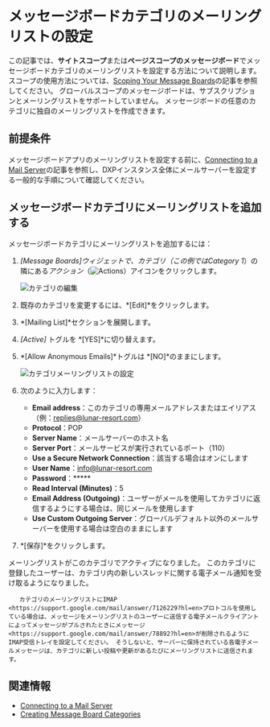 # メッセージボードカテゴリのメーリングリストの設定

この記事では、**サイトスコープ**または**ページスコープのメッセージボード**でメッセージボードカテゴリのメーリングリストを設定する方法について説明します。 スコープの使用方法については、[Scoping Your Message Boards](./scoping-your-message-boards.md)の記事を参照してください。 グローバルスコープのメッセージボードは、サブスクリプションとメーリングリストをサポートしていません。 メッセージボードの任意のカテゴリに独自のメーリングリストを作成できます。

## 前提条件

メッセージボードアプリのメーリングリストを設定する前に、[Connecting to a Mail Server](../../../installation-and-upgrades/setting-up-liferay-dxp/configuring-mail/connecting-to-a-mail-server.md)の記事を参照し、DXPインスタンス全体にメールサーバーを設定する一般的な手順について確認してください。

## メッセージボードカテゴリにメーリングリストを追加する

メッセージボードカテゴリにメーリングリストを追加するには：

1.  *[Message Boards]*ウィジェットで、カテゴリ（この例では*Category 1*）の隣にある*アクション*（![Actions](../../../images/icon-actions.png)）アイコンをクリックします。

    ![カテゴリの編集](./configuring-a-message-boards-category-mailing-list/images/02.png)

2.  既存のカテゴリを変更するには、*[Edit]*をクリックします。

3.  *[Mailing List]*セクションを展開します。

4.  *[Active]* トグルを *[YES]*に切り替えます。

5.  *[Allow Anonymous Emails]*トグルは *[NO]*のままにします。

    ![カテゴリメーリングリストの設定](./configuring-a-message-boards-category-mailing-list/images/01.png)

6.  次のように入力します：

      - **Email address**：このカテゴリの専用メールアドレスまたはエイリアス（例：<replies@lunar-resort.com>）
      - **Protocol**：POP
      - **Server Name**：メールサーバーのホスト名
      - **Server Port**：メールサービスが実行されているポート（110）
      - **Use a Secure Network Connection**：該当する場合はオンにします
      - **User Name**：<info@lunar-resort.com>
      - **Password**：\*\*\*\*\*
      - **Read Interval (Minutes)**：5
      - **Email Address (Outgoing)**：ユーザーがメールを使用してカテゴリに返信するようにする場合は、同じメールを使用します
      - **Use Custom Outgoing Server**：グローバルデフォルト以外のメールサーバーを使用する場合は空白のままにします

7.  *[保存]*をクリックします。

メーリングリストがこのカテゴリでアクティブになりました。 このカテゴリに登録したユーザーは、カテゴリ内の新しいスレッドに関する電子メール通知を受け取るようになりました。

``` important::
   カテゴリのメーリングリストにIMAP <https://support.google.com/mail/answer/7126229?hl=en>プロトコルを使用している場合は、メッセージをメーリングリストのユーザーに送信する電子メールクライアントによってメッセージがプルされたときにメッセージ<https://support.google.com/mail/answer/78892?hl=en>が削除されるようにIMAP受信トレイを設定してください。 そうしないと、サーバーに保持されている各電子メールメッセージは、カテゴリに新しい投稿や更新があるたびにメーリングリストに送信されます。
```

## 関連情報

  - [Connecting to a Mail Server](../../../installation-and-upgrades/setting-up-liferay-dxp/configuring-mail/connecting-to-a-mail-server.md)
  - [Creating Message Board Categories](./creating-message-boards-categories.md)
